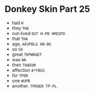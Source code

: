 # Donkey Skin Part 25

* had `H`
* they `THE`
* out-lived `OUT H-PB HREUFD`
* that `THA`
* age, `AEUPBLG KW-BG`
* so `SO`
* great `TKPWRAET`
* was `WA`
* their `THAEUR`
* affection `A*FBGS`
* for `TPOR`
* one `WUPB`
* another. `TPHOER TP-PL`
